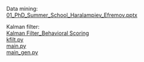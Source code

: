 Data mining:   
[01_PhD_Summer_School_Haralampiev_Efremov.pptx](01_PhD_Summer_School_Haralampiev_Efremov.pptx)    

Kalman filter:   
[Kalman Filter_Behavioral Scoring](KalmanFilter_BehavioralScoring_3.md)   
[kfilt.py](kfilt.py)   
[main.py](main.py)   
[main_gen.py](main_gen.py)   




